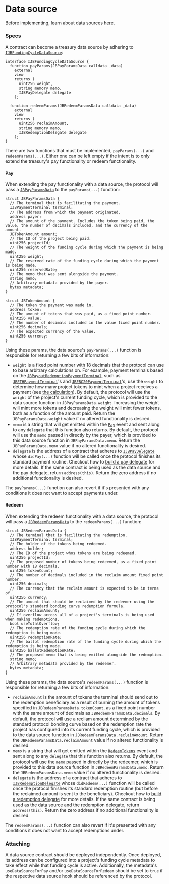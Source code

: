 # Data source

Before implementing, learn about data sources [here](/learn/glossary/data-source.md).
### Specs

A contract can become a treasury data source by adhering to [`IJBFundingCycleDataSource`](/api/interfaces/ijbfundingcycledatasource.md):

```
interface IJBFundingCycleDataSource {
  function payParams(JBPayParamsData calldata _data)
    external
    view
    returns (
      uint256 weight,
      string memory memo,
      IJBPayDelegate delegate
    );

  function redeemParams(JBRedeemParamsData calldata _data)
    external
    view
    returns (
      uint256 reclaimAmount,
      string memory memo,
      IJBRedemptionDelegate delegate
    );
}
```

There are two functions that must be implemented, `payParams(...)` and `redeemParams(...)`. Either one can be left empty if the intent is to only extend the treasury's pay functionality or redeem functionality.

#### Pay

When extending the pay functionality with a data source, the protocol will pass a [`JBPayParamsData`](/api/data-structures/jbpayparamsdata.md) to the `payParams(...)` function:

```
struct JBPayParamsData {
  // The terminal that is facilitating the payment.
  IJBPaymentTerminal terminal;
  // The address from which the payment originated.
  address payer;
  // The amount of the payment. Includes the token being paid, the value, the number of decimals included, and the currency of the amount.
  JBTokenAmount amount;
  // The ID of the project being paid.
  uint256 projectId;
  // The weight of the funding cycle during which the payment is being made.
  uint256 weight;
  // The reserved rate of the funding cycle during which the payment is being made.
  uint256 reservedRate;
  // The memo that was sent alongside the payment.
  string memo;
  // Arbitrary metadata provided by the payer.
  bytes metadata;
}
```

```
struct JBTokenAmount {
  // The token the payment was made in.
  address token;
  // The amount of tokens that was paid, as a fixed point number.
  uint256 value;
  // The number of decimals included in the value fixed point number.
  uint256 decimals;
  // The expected currency of the value.
  uint256 currency;
}
```

Using these params, the data source's `payParams(...)` function is responsible for returning a few bits of information:

* `weight` is a fixed point number with 18 decimals that the protocol can use to base arbitrary calculations on. For example, payment terminals based on the [`JBPayoutRedemptionPaymentTerminal`](/api/contracts/or-abstract/jbpayoutredemptionpaymentterminal), such as [`JBETHPaymentTerminal`](/api/contracts/or-payment-terminals/jbethpaymentterminal/)'s and [`JBERC20PaymentTerminal`](/api/contracts/or-payment-terminals/jberc20paymentterminal/)'s, use the `weight` to determine how many project tokens to mint when a project receives a payment (see [the calculation](/api/contracts/jbpaymentterminalstore/write/recordpaymentfrom.md)). By default, the protocol will use the `weight` of the project's current funding cycle, which is provided to the data source function in `JBPayParamsData.weight`. Increasing the weight will mint more tokens and decreasing the weight will mint fewer tokens, both as a function of the amount paid. Return the `JBPayParamsData.weight` value if no altered functionality is desired.
* `memo` is a string that will get emitted within the [`Pay`](/api/contracts/or-abstract/jbpayoutredemptionpaymentterminal/events/pay.md) event and sent along to any `delegate` that this function also returns. By default, the protocol will use the `memo` passed in directly by the payer, which is provided to this data source function in `JBPayParamsData.memo`. Return the `JBPayParamsData.memo` value if no altered functionality is desired.
* `delegate` is the address of a contract that adheres to [`IJBPayDelegate`](/api/interfaces/ijbpaydelegate.md) whose `didPay(...)` function will be called once the protocol finishes its standard payment routine. Checkout how to [build a pay delegate](/build/treasury-extensions/pay-delegate.md) for more details. If the same contract is being used as the data source and the pay delegate, return `address(this)`. Return the zero address if no additional functionality is desired.

The `payParams(...)` function can also revert if it's presented with any conditions it does not want to accept payments under. 

#### Redeem
 
When extending the redeem functionality with a data source, the protocol will pass a [`JBRedeemParamsData`](/api/data-structures/jbredeemparamsdata.md) to the `redeemParams(...)` function:

```
struct JBRedeemParamsData {
  // The terminal that is facilitating the redemption.
  IJBPaymentTerminal terminal;
  // The holder of the tokens being redeemed.
  address holder;
  // The ID of the project whos tokens are being redeemed.
  uint256 projectId;
  // The proposed number of tokens being redeemed, as a fixed point number with 18 decimals.
  uint256 tokenCount;
  // The number of decimals included in the reclaim amount fixed point number.
  uint256 decimals;
  // The currency that the reclaim amount is expected to be in terms of.
  uint256 currency;
  // The amount that should be reclaimed by the redeemer using the protocol's standard bonding curve redemption formula.
  uint256 reclaimAmount;
  // If overflow across all of a project's terminals is being used when making redemptions.
  bool useTotalOverflow;
  // The redemption rate of the funding cycle during which the redemption is being made.
  uint256 redemptionRate;
  // The ballot redemption rate of the funding cycle during which the redemption is being made.
  uint256 ballotRedemptionRate;
  // The proposed memo that is being emitted alongside the redemption.
  string memo;
  // Arbitrary metadata provided by the redeemer.
  bytes metadata;
}
```

Using these params, the data source's `redeemParams(...)` function is responsible for returning a few bits of information:

* `reclaimAmount` is the amount of tokens the terminal should send out to the redemption beneficiary as a result of burning the amount of tokens specified in `JBRedeemParamsData.tokenCount`, as a fixed point number with the same amount of decimals as `JBRedeemParamsData.decimals`. By default, the protocol will use a recliam amount determined by the standard protocol bonding curve based on the redemption rate the project has configured into its current funding cycle, which is provided to the data source function in `JBRedeemParamsData.reclaimAmount`. Return the `JBRedeemParamsData.reclaimAmount` value if no altered functionality is desired.
* `memo` is a string that will get emitted within the [`RedeemTokens`](/api/contracts/or-abstract/jbpayoutredemptionpaymentterminal/events/redeemtokens.md) event and sent along to any `delegate` that this function also returns. By default, the protocol will use the `memo` passed in directly by the redeemer, which is provided to this data source function in `JBRedeemParamsData.memo`. Return the `JBRedeemParamsData.memo` value if no altered functionality is desired.
* `delegate` is the address of a contract that adheres to [`IJBRedemptionDelegate`](/api/interfaces/ijbredemptiondelegate.md) whose `didRedeem(...)` function will be called once the protocol finishes its standard redemption routine (but before the reclaimed amount is sent to the beneficiary). Checkout how to [build a redemption delegate](/build/treasury-extensions/redemption-delegate.md) for more details. If the same contract is being used as the data source and the redemption delegate, return `address(this)`. Return the zero address if no additional functionality is desired.

The `redeemParams(...)` function can also revert if it's presented with any conditions it does not want to accept redemptions under. 

### Attaching

A data source contract should be deployed independently. Once deployed, its address can be configured into a project's funding cycle metadata to take effect while that funding cycle is active. Additionally, the metadata's `useDataSourceForPay` and/or `useDataSourceForRedeem` should be set to `true` if the respective data source hook should be referenced by the protocol.
